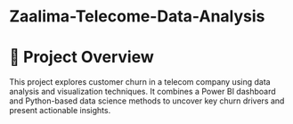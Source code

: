 # Zaalima-Telecome-Data-Analysis
# 📌 Project Overview
This project explores customer churn in a telecom company using data analysis and visualization techniques. It combines a Power BI dashboard and Python-based data science methods to uncover key churn drivers and present actionable insights.



